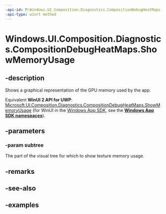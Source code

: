 ```yaml
---
-api-id: M:Windows.UI.Composition.Diagnostics.CompositionDebugHeatMaps.ShowMemoryUsage(Windows.UI.Composition.Visual)
-api-type: winrt method
---
```


<!-- Method syntax.
public void CompositionDebugHeatMaps.ShowMemoryUsage(Visual subtree)
-->

# Windows.UI.Composition.Diagnostics.CompositionDebugHeatMaps.ShowMemoryUsage

## -description

Shows a graphical representation of the GPU memory used by the app.

Equivalent **WinUI 2 API for UWP**: [Microsoft.UI.Composition.Diagnostics.CompositionDebugHeatMaps.ShowMemoryUsage](/windows/winui/api/microsoft.ui.composition.diagnostics.compositiondebugheatmaps.showmemoryusage) (for WinUI in the [Windows App SDK](/windows/apps/windows-app-sdk/), see the **[Windows App SDK namespaces](/windows/windows-app-sdk/api/winrt/)**).

## -parameters
### -param subtree

The part of the visual tree for which to show texture memory usage.

## -remarks

## -see-also

## -examples

